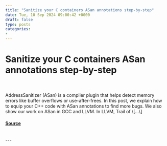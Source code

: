 ```yaml
---
title: "Sanitize your C containers ASan annotations step-by-step"
date: Tue, 10 Sep 2024 09:00:42 +0000
draft: false
type: posts
categories: 
- 
---
```

# Sanitize your C containers ASan annotations step-by-step

<br/>

<br/>
AddressSanitizer (ASan) is a compiler plugin that helps detect memory errors like buffer overflows or use-after-frees. In this post, we explain how to equip your C++ code with ASan annotations to find more bugs. We also show our work on ASan in GCC and LLVM. In LLVM, Trail of \[…\]

#### [Source](https://blog.trailofbits.com/2024/09/10/sanitize-your-c-containers-asan-annotations-step-by-step/)

<br/>
---
